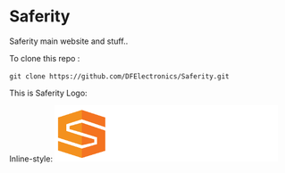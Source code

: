 Saferity
========

Saferity main website and stuff..

To clone this repo : 

`git clone https://github.com/DFElectronics/Saferity.git`

This is Saferity Logo:

Inline-style: 
![alt text](https://github.com/DFElectronics/Saferity/blob/master/images/saferitylogo.png "Saferity")
